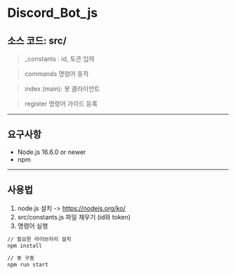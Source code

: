 # Discord_Bot_js

## 소스 코드: src/
> _constants : id, 토큰 입력

> commands 명령어 동작

> index (main): 봇 클라이언트

> register 명령어 가이드 등록
---

## 요구사항
- Node.js 16.6.0 or newer
- npm
---

## 사용법
1. node.js 설치 -> https://nodejs.org/ko/
2. src/constants.js 파일 채우기 (id와 token)
3. 명령어 실행

```cmd
// 필요한 라이브러리 설치
npm install

// 봇 구동
npm run start
```